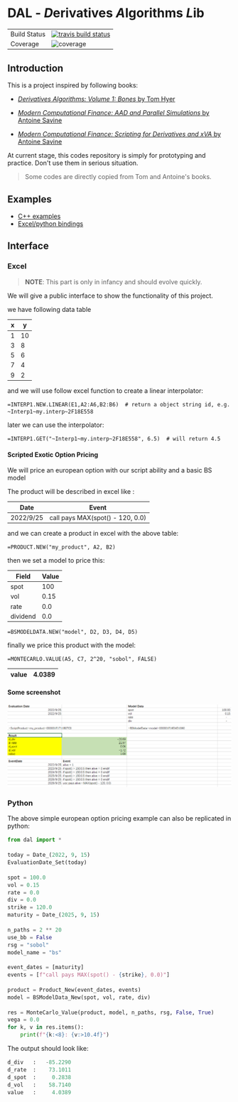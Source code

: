 # DAL - *D*erivatives *A*lgorithms *L*ib

<table>
<tr>
  <td>Build Status</td>
  <td>
    <a href="https://travis-ci.org/wegamekinglc/Derivatives-Algorithms-Lib">
    <img src="https://travis-ci.org/wegamekinglc/Derivatives-Algorithms-Lib.svg?branch=master" alt="travis build status" />
    </a>
  </td>
</tr>
<tr>
  <td>Coverage</td>
  <td><img src="https://coveralls.io/repos/wegamekinglc/Derivatives-Algorithms-Lib/badge.svg?branch=master" alt="coverage" /></td>
</tr>
</table>


## Introduction

This is a project inspired by following books:

* [*Derivatives Algorithms:  Volume 1: Bones* by Tom Hyer](https://github.com/TomHyer/DA_Bones_Mirror)
  
* [*Modern Computational Finance: AAD and Parallel Simulations* by Antoine Savine](https://github.com/asavine/CompFinance)

* [*Modern Computational Finance: Scripting for Derivatives and xVA* by Antoine Savine](https://github.com/asavine/Scripting)

At current stage, this codes repository is simply for prototyping and practice. Don't use them in serious situation.

> Some codes are directly copied from Tom and Antoine's books.

## Examples

* [C++ examples](examples)
* [Excel/python bindings](miscs)

## Interface

### Excel

> **NOTE**: This part is only in infancy and should evolve quickly.

We will give a public interface to show the functionality of this project.

we have following data table

| **x** 	  | **y** 	  |
|------|------|
| 1 	  | 10 	 |
| 3 	  | 8 	  |
| 5 	  | 6 	  |
| 7 	  | 4 	  |
| 9 	  | 2 	  |

and we will use follow excel function to create a linear interpolator:

```excel
=INTERP1.NEW.LINEAR(E1,A2:A6,B2:B6)  # return a object string id, e.g. ~Interp1~my.interp~2F18E558
```

later we can use the interpolator:
```excel
=INTERP1.GET("~Interp1~my.interp~2F18E558", 6.5)  # will return 4.5
```

#### Scripted Exotic Option Pricing

We will price an european option with our script ability and a basic BS model

The product will be described in excel like :

| **Date** 	  | **Event** 	 |
|-------------|-------------|
| 2022/9/25 	 | call pays MAX(spot() - 120, 0.0) |

and we can create a product in excel with the above table:

```excel
=PRODUCT.NEW("my_product", A2, B2)
```

then we set a model to price this:

| **Field** 	 | **Value** |
|-------------|-----------|
| spot 	   | 100 	     |
| vol	       |  0.15 	   |
| rate	       | 0.0       |
| dividend   | 0.0 	     |

```excel
=BSMODELDATA.NEW("model", D2, D3, D4, D5)
```

finally we price this product with the model:
```excel
=MONTECARLO.VALUE(A5, C7, 2^20, "sobol", FALSE)
```

| value |4.0389  |
|-------|-----|

#### Some screenshot

![img.png](resource/screenshot.png)

### Python

The above simple european option pricing example can also be replicated in python:

```python
from dal import *

today = Date_(2022, 9, 15)
EvaluationDate_Set(today)

spot = 100.0
vol = 0.15
rate = 0.0
div = 0.0
strike = 120.0
maturity = Date_(2025, 9, 15)

n_paths = 2 ** 20
use_bb = False
rsg = "sobol"
model_name = "bs"

event_dates = [maturity]
events = [f"call pays MAX(spot() - {strike}, 0.0)"]

product = Product_New(event_dates, events)
model = BSModelData_New(spot, vol, rate, div)

res = MonteCarlo_Value(product, model, n_paths, rsg, False, True)
vega = 0.0
for k, v in res.items():
    print(f"{k:<8}: {v:>10.4f}")
```
The output should look like:

```python
d_div   :   -85.2290
d_rate  :    73.1011
d_spot  :     0.2838
d_vol   :    58.7140
value   :     4.0389
```
